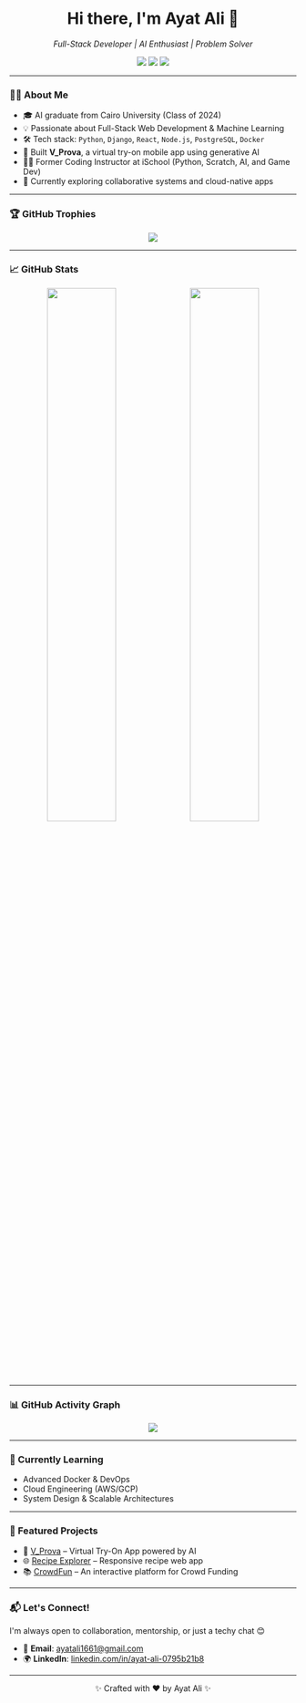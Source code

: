 <h1 align="center">Hi there, I'm Ayat Ali 👋</h1>

<p align="center">
  <i> Full-Stack Developer | AI Enthusiast | Problem Solver</i>
</p>

<p align="center">
  <a href="mailto:ayatali1661@gmail.com"><img src="https://img.shields.io/badge/email-D14836?style=for-the-badge&logo=gmail&logoColor=white"/></a>
  <a href="https://www.linkedin.com/in/ayat-ali-0795b21b8/"><img src="https://img.shields.io/badge/linkedin-0077B5?style=for-the-badge&logo=linkedin&logoColor=white"/></a>
  <a href="https://github.com/ayatali"><img src="https://img.shields.io/github/followers/ayatali?label=Follow&style=social"/></a>
</p>

---

### 👩‍💻 About Me
- 🎓 AI graduate from Cairo University (Class of 2024)
- 💡 Passionate about Full-Stack Web Development & Machine Learning
- 🛠️ Tech stack: `Python`, `Django`, `React`, `Node.js`, `PostgreSQL`, `Docker`
- 📱 Built **V_Prova**, a virtual try-on mobile app using generative AI
- 👩‍🏫 Former Coding Instructor at iSchool (Python, Scratch, AI, and Game Dev)
- 🚀 Currently exploring collaborative systems and cloud-native apps

---

### 🏆 GitHub Trophies

<p align="center">
  <img src="https://github-profile-trophy.vercel.app/?username=ayatali&theme=gruvbox&no-frame=true&no-bg=true&margin-w=4"/>
</p>

---

### 📈 GitHub Stats

<p align="center">
  <img src="https://github-readme-stats.vercel.app/api?username=ayatali&show_icons=true&theme=tokyonight" width="49%"/>
  <img src="https://github-readme-streak-stats.herokuapp.com/?user=ayatali&theme=tokyonight" width="49%"/>
</p>

---

### 📊 GitHub Activity Graph

<p align="center">
  <img src="https://github-readme-activity-graph.vercel.app/graph?username=ayatali&theme=react-dark&area=true&hide_border=true"/>
</p>

---

### 🧠 Currently Learning
- Advanced Docker & DevOps
- Cloud Engineering (AWS/GCP)
- System Design & Scalable Architectures

---

### 🌟 Featured Projects
- 💅 [V_Prova](https://github.com/Ayat166/GP_BackEnd) – Virtual Try-On App powered by AI
- 🌐 [Recipe Explorer](https://github.com/EslamAsHhraf/Recipe-Frontend) – Responsive recipe web app
- 📚 [CrowdFun](https://github.com/Ayat166/Crowd_Funding_Frontend) – An interactive platform for Crowd Funding 

---

### 📬 Let's Connect!

I'm always open to collaboration, mentorship, or just a techy chat 😊

- 📧 **Email**: ayatali1661@gmail.com  
- 🌍 **LinkedIn**: [linkedin.com/in/ayat-ali-0795b21b8](https://www.linkedin.com/in/ayat-ali-0795b21b8/)

---

<p align="center">✨ Crafted with ❤️ by Ayat Ali ✨</p>
